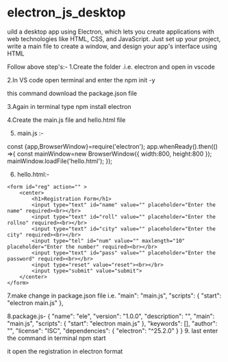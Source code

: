 # electron_js_desktop
uild a desktop app using Electron, which lets you create applications with web technologies like HTML, CSS, and JavaScript. Just set up your project, write a main file to create a window, and design your app's interface using HTML

Follow above step's:-
1.Create the folder .i.e. electron and open in vscode

2.In VS code open terminal and enter the npm init -y

this command download the package.json file

3.Again in terminal type npm install electron

4.Create the main.js file and hello.html file 

5. main.js :-


           
const {app,BrowserWindow}=require('electron');
app.whenReady().then(() =>{
    const mainWindow=new BrowserWindow({
        width:800,
        height:800
    });
    mainWindow.loadFile('hello.html');
});

6. hello.html:-
<!DOCTYPE html>
<html lang="en">
<head>
    <meta charset="UTF-8">
    <meta name="viewport" content="width=device-width, initial-scale=1.0">
    <title>Registration form</title>
</head>
<body>
   
    <form id="reg" action="" >
        <center>
            <h1>Registration Form</h1>
            <input type="text" id="name" value="" placeholder="Enter the name" required><br></br>
            <input type="text" id="roll" value="" placeholder="Enter the rollno" required><br></br>
            <input type="text" id="city" value="" placeholder="Enter the city" required><br></br>
            <input type="tel" id="num" value="" maxlength="10" placeholder="Enter the number" required><br></br>
            <input type="text" id="pass" value="" placeholder="Enter the password" required><br></br>
            <input type="reset" value="reset"><br></br>
            <input type="submit" value="submit">
        </center>
    </form>
   
</body>
</html>

7.make change in package.json file 
i.e.
"main": "main.js",
  "scripts": {
    "start": "electron main.js"
  },

8.package.js-
{
  "name": "ele",
  "version": "1.0.0",
  "description": "",
  "main": "main.js",
  "scripts": {
    "start": "electron main.js"
  },
  "keywords": [],
  "author": "",
  "license": "ISC",
  "dependencies": {
    "electron": "^25.2.0"
  }
}
9. last enter the command in terminal 
npm start


it open the registration in electron format
